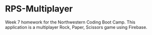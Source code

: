 # RPS-Multiplayer
Week 7 homework for the Northwestern Coding Boot Camp. This application is a multiplayer Rock, Paper, Scissors game using Firebase.
